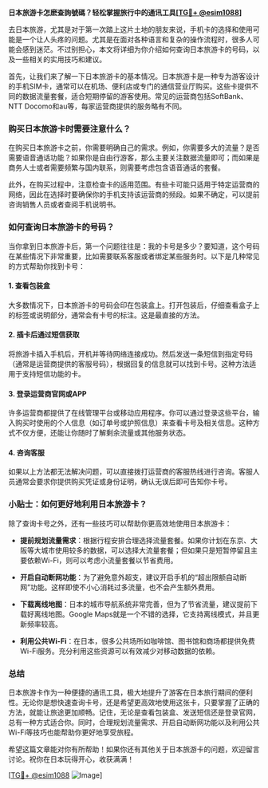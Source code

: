 **日本旅游卡怎麽查詢號碼？轻松掌握旅行中的通讯工具[[TG💪+ @esim1088](https://t.me/s/esim1088)]**

去日本旅游，尤其是对于第一次踏上这片土地的朋友来说，手机卡的选择和使用可能是一个让人头疼的问题。尤其是在面对各种语言和复杂的操作流程时，很多人可能会感到迷茫。不过别担心，本文将详细为你介绍如何查询日本旅游卡的号码，以及一些相关的实用技巧和建议。

首先，让我们来了解一下日本旅游卡的基本情况。日本旅游卡是一种专为游客设计的手机SIM卡，通常可以在机场、便利店或专门的通信营业厅购买。这些卡提供不同的数据流量套餐，适合短期停留的游客使用。常见的运营商包括SoftBank、NTT Docomo和au等，每家运营商提供的服务略有不同。

### **购买日本旅游卡时需要注意什么？**

在购买日本旅游卡之前，你需要明确自己的需求。例如，你需要多大的流量？是否需要语音通话功能？如果你是自由行游客，那么主要关注数据流量即可；而如果是商务人士或者需要频繁与国内联系，则需要考虑包含语音通话的套餐。

此外，在购买过程中，注意检查卡的适用范围。有些卡可能只适用于特定运营商的网络，因此在选择时要确保你的手机支持该运营商的频段。如果不确定，可以提前咨询销售人员或者查阅手机说明书。

### **如何查询日本旅游卡的号码？**

当你拿到日本旅游卡后，第一个问题往往是：我的卡号是多少？要知道，这个号码在某些情况下非常重要，比如需要联系客服或者绑定某些服务时。以下是几种常见的方式帮助你找到卡号：

#### **1. 查看包装盒**
大多数情况下，日本旅游卡的号码会印在包装盒上。打开包装后，仔细查看盒子上的标签或说明部分，通常会有卡号的标注。这是最直接的方法。

#### **2. 插卡后通过短信获取**
将旅游卡插入手机后，开机并等待网络连接成功。然后发送一条短信到指定号码（通常是运营商提供的客服号码），根据回复的信息就可以找到卡号。这种方法适用于支持短信功能的卡。

#### **3. 登录运营商官网或APP**
许多运营商都提供了在线管理平台或移动应用程序。你可以通过登录这些平台，输入购买时使用的个人信息（如订单号或护照信息）来查看卡号及相关信息。这种方式不仅方便，还能让你随时了解剩余流量或其他服务状态。

#### **4. 咨询客服**
如果以上方法都无法解决问题，可以直接拨打运营商的客服热线进行咨询。客服人员通常会要求你提供购买凭证或身份证明，确认无误后即可告知你卡号。

### **小贴士：如何更好地利用日本旅游卡？**

除了查询卡号之外，还有一些技巧可以帮助你更高效地使用日本旅游卡：

- **提前规划流量需求**：根据行程安排合理选择流量套餐。如果你计划在东京、大阪等大城市使用较多的数据，可以选择大流量套餐；但如果只是短暂停留且主要依赖Wi-Fi，则可以考虑小流量套餐以节省费用。
  
- **开启自动断网功能**：为了避免意外超支，建议开启手机的“超出限额自动断网”功能。这样即使不小心消耗过多流量，也不会产生额外费用。

- **下载离线地图**：日本的城市导航系统非常完善，但为了节省流量，建议提前下载好离线地图。Google Maps就是一个不错的选择，它支持离线模式，并且更新频率较高。

- **利用公共Wi-Fi**：在日本，很多公共场所如咖啡馆、图书馆和商场都提供免费Wi-Fi服务。充分利用这些资源可以有效减少对移动数据的依赖。

### **总结**

日本旅游卡作为一种便捷的通讯工具，极大地提升了游客在日本旅行期间的便利性。无论你是想快速查询卡号，还是希望更高效地使用这张卡，只要掌握了正确的方法，就能让旅途更加顺畅。记住，无论是查看包装盒、发送短信还是登录官网，总有一种方式适合你。同时，合理规划流量需求、开启自动断网功能以及利用公共Wi-Fi等技巧也能帮助你更好地享受旅程。

希望这篇文章能对你有所帮助！如果你还有其他关于日本旅游卡的问题，欢迎留言讨论。祝你在日本玩得开心，收获满满！

[[TG💪+ @esim1088](https://t.me/s/esim1088) ![Image](https://i.postimg.cc/4NQfJmqS/Snipaste-2025-05-13-00-14-12.png)]